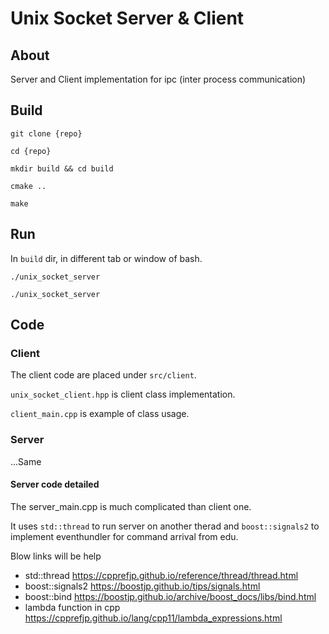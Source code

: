 # Unix Socket Server & Client

## About

Server and Client implementation for ipc (inter process communication)

## Build

`git clone {repo}`

`cd {repo}`

`mkdir build && cd build`

`cmake ..`

`make`

## Run

In `build` dir, in different tab or window of bash.

`./unix_socket_server`

`./unix_socket_server`

## Code

### Client

The client code are placed under `src/client`.

`unix_socket_client.hpp` is client class implementation.

`client_main.cpp` is example of class usage.

### Server

...Same

#### Server code detailed

The server_main.cpp is much complicated than client one.

It uses `std::thread` to run server on another therad and `boost::signals2` to implement eventhundler for command arrival from edu.

Blow links will be help

- std::thread https://cpprefjp.github.io/reference/thread/thread.html
- boost::signals2 https://boostjp.github.io/tips/signals.html
- boost::bind https://boostjp.github.io/archive/boost_docs/libs/bind.html
- lambda function in cpp https://cpprefjp.github.io/lang/cpp11/lambda_expressions.html